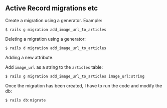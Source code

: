 ## Active Record migrations etc

Create a migration using a generator. Example:

``` 
$ rails g migration add_image_url_to_articles
```

Deleting a migration using a generator:

```
$ rails d migration add_image_url_to_articles
```

Adding a new attribute.

Add `image_url` as a string to the `articles` table:

```
$ rails g migration add_image_url_to_articles image_url:string
```

Once the migration has been created, I have to run the code and modify the db:

```
$ rails db:migrate
```



